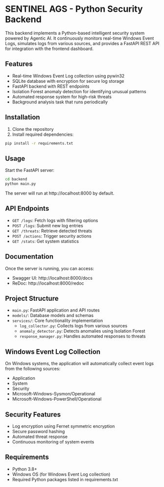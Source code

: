 
# SENTINEL AGS - Python Security Backend

This backend implements a Python-based intelligent security system powered by Agentic AI. It continuously monitors real-time Windows Event Logs, simulates logs from various sources, and provides a FastAPI REST API for integration with the frontend dashboard.

## Features

- Real-time Windows Event Log collection using pywin32
- SQLite database with encryption for secure log storage
- FastAPI backend with REST endpoints
- Isolation Forest anomaly detection for identifying unusual patterns
- Automated response system for high-risk threats
- Background analysis task that runs periodically

## Installation

1. Clone the repository
2. Install required dependencies:

```bash
pip install -r requirements.txt
```

## Usage

Start the FastAPI server:

```bash
cd backend
python main.py
```

The server will run at http://localhost:8000 by default.

## API Endpoints

- `GET /logs`: Fetch logs with filtering options
- `POST /logs`: Submit new log entries
- `GET /threats`: Retrieve detected threats
- `POST /actions`: Trigger security actions
- `GET /stats`: Get system statistics

## Documentation

Once the server is running, you can access:
- Swagger UI: http://localhost:8000/docs
- ReDoc: http://localhost:8000/redoc

## Project Structure

- `main.py`: FastAPI application and API routes
- `models/`: Database models and schemas
- `services/`: Core functionality implementation
  - `log_collector.py`: Collects logs from various sources
  - `anomaly_detector.py`: Detects anomalies using Isolation Forest
  - `response_manager.py`: Handles automated responses to threats

## Windows Event Log Collection

On Windows systems, the application will automatically collect event logs from the following sources:
- Application
- System
- Security
- Microsoft-Windows-Sysmon/Operational
- Microsoft-Windows-PowerShell/Operational

## Security Features

- Log encryption using Fernet symmetric encryption
- Secure password hashing
- Automated threat response
- Continuous monitoring of system events

## Requirements

- Python 3.8+
- Windows OS (for Windows Event Log collection)
- Required Python packages listed in requirements.txt
